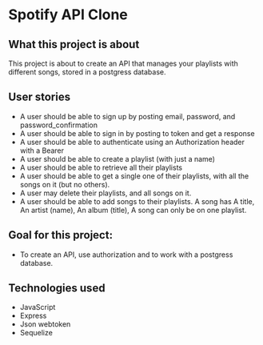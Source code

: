 # Spotify API Clone

## What this project is about
This project is about to create an API that manages your playlists with different songs, stored in a postgress database.

## User stories

- A user should be able to sign up by posting email, password, and password_confirmation
- A user should be able to sign in by posting to token and get a response
- A user should be able to authenticate using an Authorization header with a Bearer
- A user should be able to create a playlist (with just a name)
- A user should be able to retrieve all their playlists
- A user should be able to get a single one of their playlists, with all the songs on it (but no others).
- A user may delete their playlists, and all songs on it.
- A user should be able to add songs to their playlists. A song has A title, An artist (name), An album (title), A song can only be on one playlist.


## Goal for this project:
- To create an API, use authorization and to work with a postgress database.

## Technologies used
- JavaScript
- Express
- Json webtoken
- Sequelize




